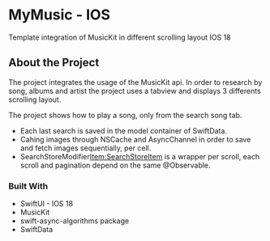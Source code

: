 # MyMusic - IOS

Template integration of MusicKit in different scrolling layout IOS 18

## About the Project

The project integrates the usage of the MusicKit api. In order to research by song, albums and artist the project
uses a tabview and displays 3 differents scrolling layout.

The project shows how to play a song, only from the search song tab.

- Each last search is saved in the model container of SwiftData.
- Cahing images through NSCache and AsyncChannel in order to save and fetch images sequentially, per cell.
- SearchStoreModifier<Item:SearchStoreItem> is a wrapper per scroll, each scroll and pagination depend on the same @Observable.

### Built With
- SwiftUI - IOS 18
- MusicKit
- swift-async-algorithms package
- SwiftData

